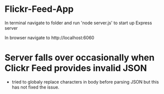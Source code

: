 # Flickr-Feed-App

In terminal navigate to folder and run 'node server.js' to start up Express server

In browser navigate to http://localhost:6060

# Server falls over occasionally when Clickr Feed provides invalid JSON
- tried to globaly replace characters in body before parsing JSON but this has not fixed the issue.
